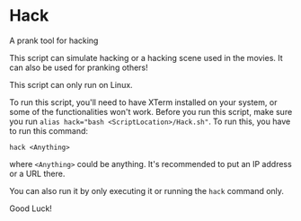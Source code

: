 # Hack
A prank tool for hacking

This script can simulate hacking or a hacking scene used in the movies. It can also be used for pranking others!

This script can only run on Linux.

To run this script, you'll need to have XTerm installed on your system, or some of the functionalities won't work. Before you run this script, make sure you run `alias hack="bash <ScriptLocation>/Hack.sh"`. To run this, you have to run this command:

```hack <Anything>```

where  `<Anything>` could be anything. It's recommended to put an IP address or a URL there.

You can also run it by only executing it or running the `hack` command only.

Good Luck!
